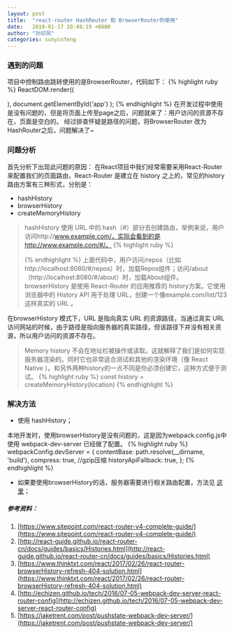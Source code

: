 ```yaml
---
layout: post
title:  "react-router HashRouter 和 BrowserRouter的使用"
date:   2018-01-17 20:48:19 +0800
author: "孙印凤"
categories: sunyinfeng
---
```

### 遇到的问题
项目中控制路由跳转使用的是BrowserRouter，代码如下：
{% highlight ruby %}
ReactDOM.render((
    <BrowserRouter>
        <div className="container">
            <Route path={routePaths.INDEX} exact component={Index} />
            <Route path={routePaths.CARD} component={Card} />
            <Route path={routePaths.BASEINFO} component={BaseInfo} />
            <Route path={routePaths.EDUINFO} component={EduInfo} />
            <Route path={routePaths.FAMILYINFO} component={FamilyInfo} />
            <Route path={routePaths.OTHERINFO} component={OtherInfo} />
            <Route path={routePaths.DETAIL} component={Detail}/>
        </div>
    </BrowserRouter>
    ),
    document.getElementById('app')
);
{% endhighlight %}
在开发过程中使用是没有问题的，但是将页面上传至page之后，问题就来了：用户访问的资源不存在，页面是空白的。
经过排查怀疑是路径的问题，将BrowserRouter 改为 HashRouter之后，问题解决了~

### 问题分析
首先分析下出现此问题的原因：
在React项目中我们经常需要采用React-Router来配置我们的页面路由，React-Router 是建立在 history 之上的，常见的history路由方案有三种形式，分别是：
- hashHistory
- browserHistory
- createMemoryHistory

> hashHistory 使用 URL 中的 hash（#）部分去创建路由，举例来说，用户访问http://www.example.com/，实际会看到的是http://www.example.com/#/。
{% highlight ruby %}
    <HashRouter>
        <div className="container">
            <Route path='/repos' component={Repos} />
            <Route path='/about' component={About} />
        </div>
    </HashRouter>
{% endhighlight %}
上面代码中，用户访问/repos（比如http://localhost:8080/#/repos）时，加载Repos组件；访问/about（http://localhost:8080/#/about）时，加载About组件。
> browserHistory 是使用 React-Router 的应用推荐的 history方案。它使用浏览器中的 History API 用于处理 URL，创建一个像example.com/list/123这样真实的 URL 。

在browserHistory 模式下，URL 是指向真实 URL 的资源路径，当通过真实 URL 访问网站的时候，由于路径是指向服务器的真实路径，但该路径下并没有相关资源，所以用户访问的资源不存在。

> Memory history 不会在地址栏被操作或读取。这就解释了我们是如何实现服务器渲染的。同时它也非常适合测试和其他的渲染环境（像 React Native ）。和另外两种history的一点不同是你必须创建它，这种方式便于测试。
{% highlight ruby %}
const history = createMemoryHistory(location)
{% endhighlight %}
### 解决方法
- 使用 hashHistory；

本地开发时，使用browserHistory是没有问题的，这是因为webpack.config.js中使用 webpack-dev-server 已经做了配置。
{% highlight ruby %}
    webpackConfig.devServer = {
        contentBase: path.resolve(__dirname, 'build'),
        compress: true, //gzip压缩
        historyApiFallback: true,
    };
{% endhighlight %}

- 如果要使用browserHistory的话，服务器需要进行相关路由配置，方法见 [这里](https://www.thinktxt.com/react/2017/02/26/react-router-browserHistory-refresh-404-solution.html)；

##### 参考资料：
1. [https://www.sitepoint.com/react-router-v4-complete-guide/](https://www.sitepoint.com/react-router-v4-complete-guide/)
2. [http://react-guide.github.io/react-router-cn/docs/guides/basics/Histories.html](http://react-guide.github.io/react-router-cn/docs/guides/basics/Histories.html)
3. [https://www.thinktxt.com/react/2017/02/26/react-router-browserHistory-refresh-404-solution.html](https://www.thinktxt.com/react/2017/02/26/react-router-browserHistory-refresh-404-solution.html)
4. [http://echizen.github.io/tech/2016/07-05-webpack-dev-server-react-router-config](http://echizen.github.io/tech/2016/07-05-webpack-dev-server-react-router-config)
5. [https://jaketrent.com/post/pushstate-webpack-dev-server/](https://jaketrent.com/post/pushstate-webpack-dev-server/)
